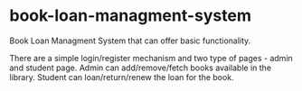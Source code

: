 # book-loan-managment-system
Book Loan Managment System that can offer basic functionality.

There are a simple login/register mechanism and two type of pages - admin and student page.
Admin can add/remove/fetch books available in the library.
Student can loan/return/renew the loan for the book.
